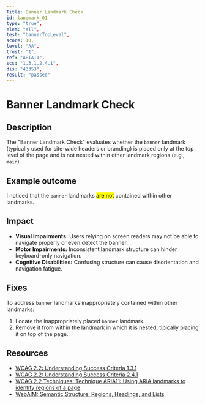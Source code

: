 ```yaml
---
Title: Banner Landmark Check
id: landmark_01
type: "true",
elem: "all",
test: "bannerTopLevel",
score: 10,
level: "AA",
trust: "1",
ref: "ARIA11",
scs: "1.3.1,2.4.1",
dis: "43353",
result: "passed"
---
```


# Banner Landmark Check

## Description

The "Banner Landmark Check" evaluates whether the <code>banner</code> landmark (typically used for site-wide headers or branding) is placed only at the top level of the page and is not nested within other landmark regions (e.g., <code>main</code>).

## Example outcome

I noticed that the <code>banner</code> landmarks <mark>are not</mark> contained within other landmarks.

## Impact

- **Visual Impairments:** Users relying on screen readers may not be able to navigate properly or even detect the banner.
- **Motor Impairments:** Inconsistent landmark structure can hinder keyboard-only navigation.
- **Cognitive Disabilities:** Confusing structure can cause disorientation and navigation fatigue.

## Fixes

To address <code>banner</code> landmarks inappropriately contained within other landmarks:

1. Locate the inappropriately placed <code>banner</code> landmark.
2. Remove it from within the landmark in which it is nested, tipically placing it on top of the page.

## Resources

- [WCAG 2.2: Understanding Success Criteria 1.3.1](https://www.w3.org/WAI/WCAG22/Understanding/info-and-relationships)
- [WCAG 2.2: Understanding Success Criteria 2.4.1](https://www.w3.org/WAI/WCAG22/Understanding/bypass-blocks)
- [WCAG 2.2 Techniques: Technique ARIA11: Using ARIA landmarks to identify regions of a page](https://www.w3.org/WAI/WCAG22/Techniques/aria/ARIA11)
- [WebAIM: Semantic Structure: Regions, Headings, and Lists](https://webaim.org/techniques/semanticstructure/)
